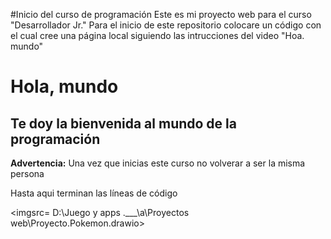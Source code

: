 #Inicio del curso de programación
Este es mi proyecto web para el curso "Desarrollador Jr."
Para el inicio de este repositorio colocare un código con el cual cree una página local siguiendo las intrucciones del video "Hoa. mundo"


<!DOCTYPE html>
<html lang="en">
<head>
    <meta charset="UTF-8">
    <meta http-equiv="X-UA-Compatible" content="IE=edge">
    <meta name="viewport" content="width=device-width, initial-scale=1.0">
    <title>Mi proyecto web</title>
</head>
<body>
    <h1>Hola, mundo</h1>
    <h2>Te doy la bienvenida al mundo de la programación</h2>
    <p>
        <b>Advertencia:</b>
        Una vez que inicias este curso no volverar a ser la misma persona
    </p>
</body>
</html>

Hasta aqui terminan las líneas de código

<imgsrc= D:\Juego y apps .___\a\Proyectos web\Proyecto.Pokemon.drawio>